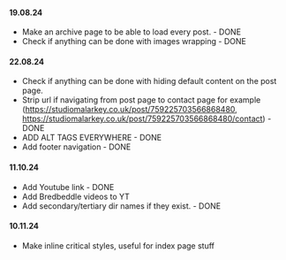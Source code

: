 #### 19.08.24

- Make an archive page to be able to load every post. - DONE
- Check if anything can be done with images wrapping - DONE

#### 22.08.24

- Check if anything can be done with hiding default content on the post page. 
- Strip url if navigating from post page to contact page for example (https://studiomalarkey.co.uk/post/759225703566868480, https://studiomalarkey.co.uk/post/759225703566868480/contact) - DONE
- ADD ALT TAGS EVERYWHERE - DONE
- Add footer navigation - DONE

#### 11.10.24
- Add Youtube link - DONE
- Add Bredbeddle videos to YT
- Add secondary/tertiary dir names if they exist. - DONE

#### 10.11.24
- Make inline critical styles, useful for index page stuff
